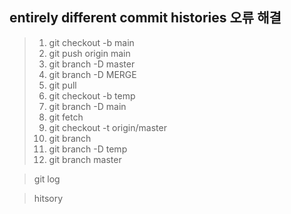 
## entirely different commit histories 오류 해결 
 > 1. git checkout -b main
 > 2. git push origin main
 > 3. git branch -D master
 > 4. git branch -D MERGE
 > 5. git pull
 > 6. git checkout -b temp
 > 7. git branch -D main
 > 8. git fetch
 > 9. git checkout -t origin/master
 > 10. git branch
 > 11. git branch -D temp
 > 12. git branch master

> git log 

> hitsory









